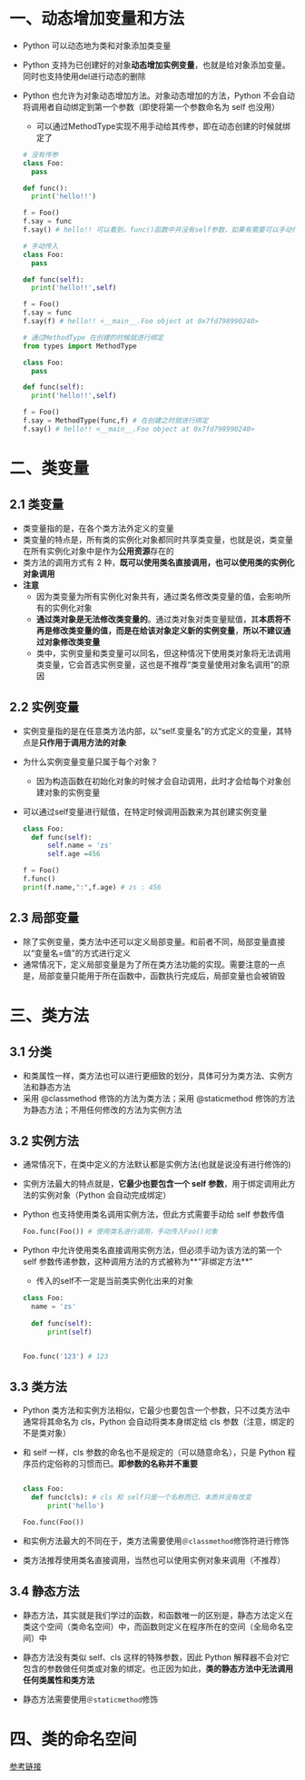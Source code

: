 # 一、动态增加变量和方法

- Python 可以动态地为类和对象添加类变量

- Python 支持为已创建好的对象**动态增加实例变量**，也就是给对象添加变量。同时也支持使用del进行动态的删除

- Python 也允许为对象动态增加方法。对象动态增加的方法，Python 不会自动将调用者自动绑定到第一个参数（即使将第一个参数命名为 self 也没用）

  - 可以通过MethodType实现不用手动给其传参，即在动态创建的时候就绑定了

  ```python
  # 没有传参
  class Foo:
  	pass
  
  def func():
  	print('hello!!')
  
  f = Foo()
  f.say = func
  f.say() # hello!! 可以看到，func()函数中并没有self参数，如果有需要可以手动传入
  
  # 手动传入
  class Foo:
  	pass
  
  def func(self):
  	print('hello!!',self)
  
  f = Foo()
  f.say = func
  f.say(f) # hello!! <__main__.Foo object at 0x7fd798990240>
  
  # 通过MethodType 在创建的时候就进行绑定
  from types import MethodType
  
  class Foo:
  	pass
  
  def func(self):
  	print('hello!!',self)
  
  f = Foo()
  f.say = MethodType(func,f) # 在创建之时就进行绑定
  f.say() # hello!! <__main__.Foo object at 0x7fd798990240>
  ```

  

# 二、类变量

## 2.1 类变量

- 类变量指的是，在各个类方法外定义的变量
- 类变量的特点是，所有类的实例化对象都同时共享类变量，也就是说，类变量在所有实例化对象中是作为**公用资源**存在的
- 类方法的调用方式有 2 种，**既可以使用类名直接调用，也可以使用类的实例化对象调用**
- **注意**
  - 因为类变量为所有实例化对象共有，通过类名修改类变量的值，会影响所有的实例化对象
  - **通过类对象是无法修改类变量的**。通过类对象对类变量赋值，其**本质将不再是修改类变量的值，而是在给该对象定义新的实例变量**，**所以不建议通过对象修改类变量**
  - 类中，实例变量和类变量可以同名，但这种情况下使用类对象将无法调用类变量，它会首选实例变量，这也是不推荐“类变量使用对象名调用”的原因

## 2.2 实例变量

- 实例变量指的是在任意类方法内部，以“self.变量名”的方式定义的变量，其特点是**只作用于调用方法的对象**

- 为什么实例变量变量只属于每个对象？

  - 因为构造函数在初始化对象的时候才会自动调用，此时才会给每个对象创建对象的实例变量

- 可以通过self变量进行赋值，在特定时候调用函数来为其创建实例变量

  ```python
  class Foo:
  	def func(self):
  		self.name = 'zs'
  		self.age =456
  
  f = Foo()
  f.func()
  print(f.name,":",f.age) # zs : 456
  
  ```

## 2.3 局部变量

- 除了实例变量，类方法中还可以定义局部变量。和前者不同，局部变量直接以“变量名=值”的方式进行定义
- 通常情况下，定义局部变量是为了所在类方法功能的实现。需要注意的一点是，局部变量只能用于所在函数中，函数执行完成后，局部变量也会被销毁

# 三、类方法

## 3.1 分类

- 和类属性一样，类方法也可以进行更细致的划分，具体可分为类方法、实例方法和静态方法
- 采用 @classmethod 修饰的方法为类方法；采用 @staticmethod 修饰的方法为静态方法；不用任何修改的方法为实例方法

## 3.2 实例方法

- 通常情况下，在类中定义的方法默认都是实例方法(也就是说没有进行修饰的)

- 实例方法最大的特点就是，**它最少也要包含一个 self 参数**，用于绑定调用此方法的实例对象（Python 会自动完成绑定）

- Python 也支持使用类名调用实例方法，但此方式需要手动给 self 参数传值

  ```python
  Foo.func(Foo()) # 使用类名进行调用，手动传入Foo()对象
  ```

- Python 中允许使用类名直接调用实例方法，但必须手动为该方法的第一个 self 参数传递参数，这种调用方法的方式被称为**“非绑定方法**”

  - 传入的self不一定是当前类实例化出来的对象

  ```python
  class Foo:
  	name = 'zs'
  	
  	def func(self):
  		print(self)
  
  
  Foo.func('123') # 123
  ```

## 3.3 类方法

- Python 类方法和实例方法相似，它最少也要包含一个参数，只不过类方法中通常将其命名为 cls，Python 会自动将类本身绑定给 cls 参数（注意，绑定的不是类对象）

- 和 self 一样，cls 参数的命名也不是规定的（可以随意命名），只是 Python 程序员约定俗称的习惯而已。**即参数的名称并不重要**

  ```python
  
  class Foo:
  	def func(cls): # cls 和 self只是一个名称而已，本质并没有改变
  		print('hello')
  
  Foo.func(Foo())
  ```

- 和实例方法最大的不同在于，类方法需要使用`＠classmethod`修饰符进行修饰

- 类方法推荐使用类名直接调用，当然也可以使用实例对象来调用（不推荐）

## 3.4 静态方法

- 静态方法，其实就是我们学过的函数，和函数唯一的区别是，静态方法定义在类这个空间（类命名空间）中，而函数则定义在程序所在的空间（全局命名空间）中
- 静态方法没有类似 self、cls 这样的特殊参数，因此 Python 解释器不会对它包含的参数做任何类或对象的绑定。也正因为如此，**类的静态方法中无法调用任何类属性和类方法**

- 静态方法需要使用`＠staticmethod`修饰



# 四、类的命名空间

[参考链接](https://blog.csdn.net/qq_44940689/article/details/123918379?ops_request_misc=%257B%2522request%255Fid%2522%253A%2522165517113016781683993485%2522%252C%2522scm%2522%253A%252220140713.130102334..%2522%257D&request_id=165517113016781683993485&biz_id=0&utm_medium=distribute.pc_search_result.none-task-blog-2~all~baidu_landing_v2~default-2-123918379-null-null.142^v14^pc_search_result_control_group,157^v14^control&utm_term=%E6%B5%85%E8%B0%88Python%E7%B1%BB%E5%91%BD%E5%90%8D%E7%A9%BA%E9%97%B4&spm=1018.2226.3001.4187)

